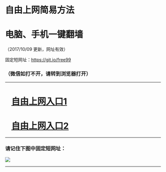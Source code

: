 ﻿# 自由上网简易方法

# 电脑、手机一键翻墙

（2017/10/09 更新，网址有效）

固定短网址：https://git.io/free99

### （微信如打不开，请转到浏览器打开）


***





# &nbsp;&nbsp; <a href="http://ft804723608.fwq-tz-1001.info/fwqtz01.html?t=100900130254 " target="_blank">自由上网入口1</a>
# &nbsp;&nbsp; <a href="http://ft2501917059.fwq-tz-1002.info/fwqtz02.html?t=100900123845 " target="_blank">自由上网入口2</a>
***

### 请记住下图中固定短网址：

<img src="https://s3-us-west-2.amazonaws.com/fwq-1001/yjfq-20170905okok.png" /> 


***

